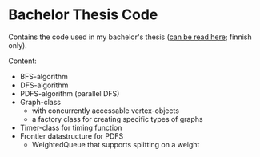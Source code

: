 Bachelor Thesis Code
====================

Contains the code used in my bachelor's thesis ([can be read here](https://www.dropbox.com/s/stypvsq029yddbk/d_tyo.pdf?dl=0); finnish only).

Content:
* BFS-algorithm
* DFS-algorithm
* PDFS-algorithm (parallel DFS)
* Graph-class
  * with concurrently accessable vertex-objects
  * a factory class for creating specific types of graphs
* Timer-class for timing function
* Frontier datastructure for PDFS
  * WeightedQueue that supports splitting on a weight
